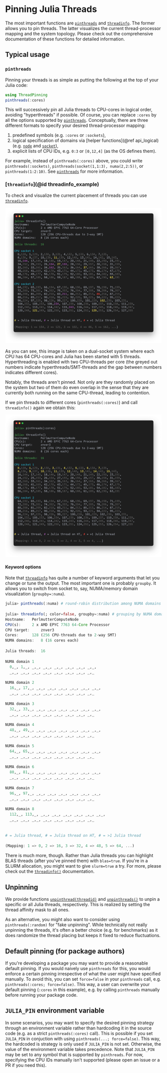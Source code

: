 # Pinning Julia Threads

The most important functions are [`pinthreads`](@ref) and [`threadinfo`](@ref). The former allows you to pin threads. The latter visualizes the current thread-processor mapping and the system topology. Please check out the comprehensive documentation of these functions for detailed information. 

## Typical usage

### `pinthreads`
Pinning your threads is as simple as putting the following at the top of your Julia code:
```julia
using ThreadPinning
pinthreads(:cores)
```
This will successively pin all Julia threads to CPU-cores in logical order, avoiding "hyperthreads" if possible. Of course, you can replace `:cores` by all the options supported by [`pinthreads`](@ref). Conceptually, there are three different formats to specify your desired thread-processor mapping:

1) predefined symbols (e.g. `:cores` or `:sockets`),
2) logical specification of domains via [helper functions](@ref api_logical) (e.g. [`node`](@ref) and [`socket`](@ref)),
3) explicit lists of CPU IDs, e.g. `0:3` or `[0,12,4]` (as the OS defines them).

For example, instead of `pinthreads(:cores)` above, you could write `pinthreads(:sockets)`, `pinthreads(socket(1,1:3), numa(2,2:5))`, or `pinthreads(1:2:10)`. See [`pinthreads`](@ref) for more information.

### [`threadinfo`](@id threadinfo_example)
To check and visualize the current placement of threads you can use [`threadinfo`](@ref).

![threadinfo_unpinned.png](threadinfo_unpinned.png)

As you can see, this image is taken on a dual-socket system where each CPU has 64 CPU-cores and Julia has been started with 5 threads. Hyperthreading is enabled with two CPU-threads per core (the greyed out numbers indicate hyperthreads/SMT-threads and the gap between numbers indicates different cores).

Notably, the threads aren't pinned. Not only are they randomly placed on the system but two of them do even overlap in the sense that they are currently both running on the same CPU-thread, leading to contention.

If we pin threads to different cores (`pinthreads(:cores)`) and call `threadinfo()` again we obtain this:

![threadinfo_pinned.png](threadinfo_pinned.png)

#### Keyword options

Note that [`threadinfo`](@ref) has quite a number of keyword arguments that let you change or tune the output. The most important one is probably `groupby`. It allows you to switch from socket to, say, NUMA/memory domain visualization (`groupby=:numa`).

```julia
julia> pinthreads(:numa) # round-robin distribution among NUMA domains

julia> threadinfo(; color=false, groupby=:numa) # grouping by NUMA domains (instead of CPU sockets)
Hostname: 	PerlmutterComputeNode
CPU(s): 	2 x AMD EPYC 7763 64-Core Processor
CPU target: 	znver3
Cores: 		128 (256 CPU-threads due to 2-way SMT)
NUMA domains: 	8 (16 cores each)

Julia threads: 	16

NUMA domain 1
  0,_, 1,_, _,_, _,_, _,_, _,_, _,_, _,_,
  _,_, _,_, _,_, _,_, _,_, _,_, _,_, _,_

NUMA domain 2
  16,_, 17,_, _,_, _,_, _,_, _,_, _,_, _,_,
  _,_, _,_, _,_, _,_, _,_, _,_, _,_, _,_

NUMA domain 3
  32,_, 33,_, _,_, _,_, _,_, _,_, _,_, _,_,
  _,_, _,_, _,_, _,_, _,_, _,_, _,_, _,_

NUMA domain 4
  48,_, 49,_, _,_, _,_, _,_, _,_, _,_, _,_,
  _,_, _,_, _,_, _,_, _,_, _,_, _,_, _,_

NUMA domain 5
  64,_, 65,_, _,_, _,_, _,_, _,_, _,_, _,_,
  _,_, _,_, _,_, _,_, _,_, _,_, _,_, _,_

NUMA domain 6
  80,_, 81,_, _,_, _,_, _,_, _,_, _,_, _,_,
  _,_, _,_, _,_, _,_, _,_, _,_, _,_, _,_

NUMA domain 7
  96,_, 97,_, _,_, _,_, _,_, _,_, _,_, _,_,
  _,_, _,_, _,_, _,_, _,_, _,_, _,_, _,_

NUMA domain 8
  112,_, 113,_, _,_, _,_, _,_, _,_, _,_, _,_,
  _,_, _,_, _,_, _,_, _,_, _,_, _,_, _,_


# = Julia thread, # = Julia thread on HT, # = >1 Julia thread

(Mapping: 1 => 0, 2 => 16, 3 => 32, 4 => 48, 5 => 64, ...)

```

There is much more, though. Rather than Julia threads you can highlight BLAS threads (after you've pinned them) with `blas=true`. If you're in a SLURM allocation, you might want to give `slurm=true` a try. For more, please check out the [`threadinfo()`](@ref) documentation.

## Unpinning

We provide functions [`unpinthread(threadid)`](@ref) and [`unpinthreads()`](@ref) to unpin a specific or all Julia threads, respectively. This is realized by setting the thread affinity mask to all ones.

As an alternative, you might also want to consider using `pinthreads(:random)` for "fake unpinning". While technically not really unpinning the threads, it's often a better choice (e.g. for benchmarks) as it does randomize the thread placing but keeps it fixed to reduce fluctuations.

## Default pinning (for package authors)

If you're developing a package you may want to provide a reasonable default pinning. If you would naively use `pinthreads` for this, you would enforce a certain pinning irrespective of what the user might have specified manually. To avoid this, you can set `force=false` in your `pinthreads` call, e.g. `pinthreads(:cores; force=false)`. This way, a user can overwrite your default pinning (`:cores` in this example), e.g. by calling `pinthreads` manually before running your package code.

## `JULIA_PIN` environment variable

In some scenarios, you may want to specify the desired pinning strategy through an environment variable rather than hardcoding it in the source code (e.g. as a strict `pinthreads(:cores)` call). This is possible if you set `JULIA_PIN` in conjuction with using `pinthreads(...; force=false)`. This way, the hardcoded is strategy is only used if `JULIA_PIN` is not set. Otherwise, the value of the environment variable takes precedence. Note that `JULIA_PIN` may be set to any symbol that is supported by `pinthreads`. For now, specifying the CPU IDs manually isn't supported (please open an issue or a PR if you need this).
